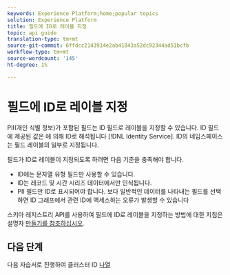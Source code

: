 ```yaml
---
keywords: Experience Platform;home;popular topics
solution: Experience Platform
title: 필드에 ID로 레이블 지정
topic: api guide
translation-type: tm+mt
source-git-commit: 6ffdcc2143914e2ab41843a52dc92344ad51bcfb
workflow-type: tm+mt
source-wordcount: '145'
ht-degree: 1%

---
```



# 필드에 ID로 레이블 지정

PII(개인 식별 정보)가 포함된 필드는 ID 필드로 레이블을 지정할 수 있습니다. ID 필드에 제공된 값은 에 의해 ID로 해석됩니다 [!DNL Identity Service]. ID의 네임스페이스는 필드 레이블의 일부로 지정됩니다.

필드가 ID로 레이블이 지정되도록 하려면 다음 기준을 충족해야 합니다.

- ID에는 문자열 유형 필드만 사용할 수 있습니다.
- ID는 레코드 및 시간 시리즈 데이터에서만 인식됩니다.
- PII 필드만 ID로 표시되어야 합니다. 보다 일반적인 데이터를 나타내는 필드를 선택하면 ID 그래프에서 관련 ID에 액세스하는 오류가 발생할 수 있습니다

스키마 레지스트리 API를 사용하여 필드에 ID로 레이블을 지정하는 방법에 대한 지침은 설명자 [만들기를 참조하십시오](../../xdm/api/descriptors.md).

## 다음 단계

다음 자습서로 진행하여 클러스터 ID [나열](./list-cluster-identites.md)